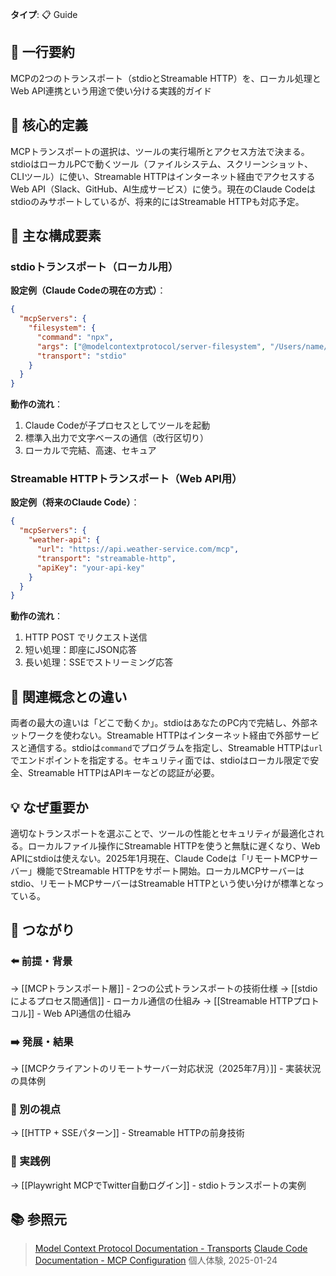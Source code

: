 **タイプ**: 📋 Guide

## 📝 一行要約
MCPの2つのトランスポート（stdioとStreamable HTTP）を、ローカル処理とWeb API連携という用途で使い分ける実践的ガイド

## 🎯 核心的定義
MCPトランスポートの選択は、ツールの実行場所とアクセス方法で決まる。stdioはローカルPCで動くツール（ファイルシステム、スクリーンショット、CLIツール）に使い、Streamable HTTPはインターネット経由でアクセスするWeb API（Slack、GitHub、AI生成サービス）に使う。現在のClaude Codeはstdioのみサポートしているが、将来的にはStreamable HTTPも対応予定。

## 🌟 主な構成要素

### stdioトランスポート（ローカル用）
**設定例（Claude Codeの現在の方式）**：
```json
{
  "mcpServers": {
    "filesystem": {
      "command": "npx",
      "args": ["@modelcontextprotocol/server-filesystem", "/Users/name/projects"],
      "transport": "stdio"
    }
  }
}
```

**動作の流れ**：
1. Claude Codeが子プロセスとしてツールを起動
2. 標準入出力で文字ベースの通信（改行区切り）
3. ローカルで完結、高速、セキュア

### Streamable HTTPトランスポート（Web API用）
**設定例（将来のClaude Code）**：
```json
{
  "mcpServers": {
    "weather-api": {
      "url": "https://api.weather-service.com/mcp",
      "transport": "streamable-http",
      "apiKey": "your-api-key"
    }
  }
}
```

**動作の流れ**：
1. HTTP POST でリクエスト送信
2. 短い処理：即座にJSON応答
3. 長い処理：SSEでストリーミング応答

## 🔄 関連概念との違い
両者の最大の違いは「どこで動くか」。stdioはあなたのPC内で完結し、外部ネットワークを使わない。Streamable HTTPはインターネット経由で外部サービスと通信する。stdioは`command`でプログラムを指定し、Streamable HTTPは`url`でエンドポイントを指定する。セキュリティ面では、stdioはローカル限定で安全、Streamable HTTPはAPIキーなどの認証が必要。

## 💡 なぜ重要か
適切なトランスポートを選ぶことで、ツールの性能とセキュリティが最適化される。ローカルファイル操作にStreamable HTTPを使うと無駄に遅くなり、Web APIにstdioは使えない。2025年1月現在、Claude Codeは「リモートMCPサーバー」機能でStreamable HTTPをサポート開始。ローカルMCPサーバーはstdio、リモートMCPサーバーはStreamable HTTPという使い分けが標準となっている。

## 🔗 つながり
### ⬅️ 前提・背景
→ [[MCPトランスポート層]] - 2つの公式トランスポートの技術仕様
→ [[stdioによるプロセス間通信]] - ローカル通信の仕組み
→ [[Streamable HTTPプロトコル]] - Web API通信の仕組み

### ➡️ 発展・結果
→ [[MCPクライアントのリモートサーバー対応状況（2025年7月）]] - 実装状況の具体例

### 🔀 別の視点
→ [[HTTP + SSEパターン]] - Streamable HTTPの前身技術

### 🎯 実践例
→ [[Playwright MCPでTwitter自動ログイン]] - stdioトランスポートの実例

## 📚 参照元
> [Model Context Protocol Documentation - Transports](https://modelcontextprotocol.io/docs/concepts/transports)
> [Claude Code Documentation - MCP Configuration](https://docs.anthropic.com/en/docs/claude-code/mcp)
> 個人体験, 2025-01-24